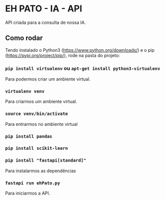 # EH PATO - IA - API

API criada para a consulta de nossa IA.

## Como rodar

Tendo instalado o Python3 (https://www.python.org/downloads/) e o pip (https://pypi.org/project/pip/), rode na pasta do projeto:

### `pip install virtualenv` ou `apt-get install python3-virtualenv`

Para podermos criar um ambiente virtual.

### `virtualenv venv`

Para criarmos um ambiente virtual.

### `source venv/bin/activate`

Para entrarmos no ambiente virtual

### `pip install pandas`
### `pip install scikit-learn`
### `pip install "fastapi[standard]"`

Para instalarmos as dependências

### `fastapi run ehPato.py`

Para iniciarmos a API.

